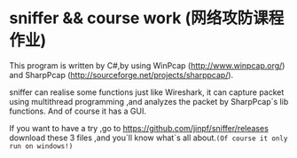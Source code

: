 sniffer && course work (网络攻防课程作业)
=======

This program is written by C#,by using WinPcap (http://www.winpcap.org/) and SharpPcap (http://sourceforge.net/projects/sharppcap/).

sniffer can realise some functions just like Wireshark, it can capture packet 
using multithread programming ,and analyzes the packet by SharpPcap`s lib functions.
And of course it has a GUI.

If you want to have a try ,go to https://github.com/jinpf/sniffer/releases 
download these 3 files ,and you\`ll know what\`s all about.`(Of course it only 
run on windows!)`

